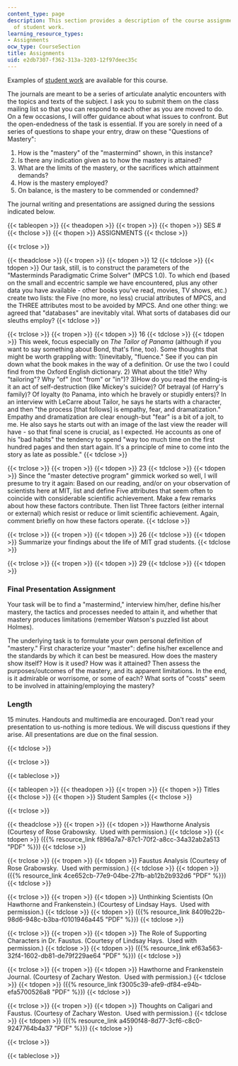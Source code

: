 ```yaml
---
content_type: page
description: This section provides a description of the course assignments and examples
  of student work.
learning_resource_types:
- Assignments
ocw_type: CourseSection
title: Assignments
uid: e2db7307-f362-313a-3203-12f97deec35c
---
```


Examples of [student work](#Examples) are available for this course.

The journals are meant to be a series of articulate analytic encounters with the topics and texts of the subject. I ask you to submit them on the class mailing list so that you can respond to each other as you are moved to do. On a few occasions, I will offer guidance about what issues to confront. But the open-endedness of the task is essential. If you are sorely in need of a series of questions to shape your entry, draw on these "Questions of Mastery":

1.  How is the "mastery" of the "mastermind" shown, in this instance?
2.  Is there any indication given as to how the mastery is attained?
3.  What are the limits of the mastery, or the sacrifices which attainment demands?
4.  How is the mastery employed?
5.  On balance, is the mastery to be commended or condemned?

The journal writing and presentations are assigned during the sessions indicated below.

{{< tableopen >}}
{{< theadopen >}}
{{< tropen >}}
{{< thopen >}}
SES #
{{< thclose >}}
{{< thopen >}}
ASSIGNMENTS
{{< thclose >}}

{{< trclose >}}

{{< theadclose >}}
{{< tropen >}}
{{< tdopen >}}
12
{{< tdclose >}}
{{< tdopen >}}
Our task, still, is to construct the parameters of the "Masterminds Paradigmatic Crime Solver" (MPCS 1.0). To which end (based on the small and eccentric sample we have encountered, plus any other data you have available - other books you've read, movies, TV shows, etc.) create two lists: the Five (no more, no less) crucial attributes of MPCS, and the THREE attributes most to be avoided by MPCS. And one other thing: we agreed that "databases" are inevitably vital. What sorts of databases did our sleuths employ?
{{< tdclose >}}

{{< trclose >}}
{{< tropen >}}
{{< tdopen >}}
16
{{< tdclose >}}
{{< tdopen >}}
This week, focus especially on _The Tailor of Panama_ (although if you want to say something about Bond, that's fine, too). Some thoughts that might be worth grappling with: 1)inevitably, "fluence." See if you can pin down what the book makes in the way of a definition. Or use the two I could find from the Oxford English dictionary. 2) What about the title? Why "tailoring"? Why "of" (not "from" or "in")? 3)How do you read the ending-is it an act of self-destruction (like Mickey's suicide)? Of betrayal (of Harry's family)? Of loyalty (to Panama, into which he bravely or stupidly enters)? In an interview with LeCarre about Tailor, he says he starts with a character, and then "the process \[that follows\] is empathy, fear, and dramatization." Empathy and dramatization are clear enough-but "fear" is a bit of a jolt, to me. He also says he starts out with an image of the last view the reader will have - so that final scene is crucial, as I expected. He accounts as one of his "bad habits" the tendency to spend "way too much time on the first hundred pages and then start again. It's a principle of mine to come into the story as late as possible."
{{< tdclose >}}

{{< trclose >}}
{{< tropen >}}
{{< tdopen >}}
23
{{< tdclose >}}
{{< tdopen >}}
Since the "master detective program" gimmick worked so well, I will presume to try it again: Based on our reading, and/or on your observation of scientists here at MIT, list and define Five attributes that seem often to coincide with considerable scientific achievement. Make a few remarks about how these factors contribute. Then list Three factors (either internal or external) which resist or reduce or limit scientific achievement. Again, comment briefly on how these factors operate.
{{< tdclose >}}

{{< trclose >}}
{{< tropen >}}
{{< tdopen >}}
26
{{< tdclose >}}
{{< tdopen >}}
Summarize your findings about the life of MIT grad students.
{{< tdclose >}}

{{< trclose >}}
{{< tropen >}}
{{< tdopen >}}
29
{{< tdclose >}}
{{< tdopen >}}


### Final Presentation Assignment

Your task will be to find a "mastermind," interview him/her, define his/her mastery, the tactics and processes needed to attain it, and whether that mastery produces limitations (remember Watson's puzzled list about Holmes).

The underlying task is to formulate your own personal definition of "mastery." First characterize your "master": define his/her excellence and the standards by which it can best be measured. How does the mastery show itself? How is it used? How was it attained? Then assess the purposes/outcomes of the mastery, and its apparent limitations. In the end, is it admirable or worrisome, or some of each? What sorts of "costs" seem to be involved in attaining/employing the mastery?

### Length

15 minutes. Handouts and multimedia are encouraged. Don't read your presentation to us-nothing is more tedious. We will discuss questions if they arise. All presentations are due on the final session.


{{< tdclose >}}

{{< trclose >}}

{{< tableclose >}}

{{< tableopen >}}
{{< theadopen >}}
{{< tropen >}}
{{< thopen >}}
Titles
{{< thclose >}}
{{< thopen >}}
Student Samples
{{< thclose >}}

{{< trclose >}}

{{< theadclose >}}
{{< tropen >}}
{{< tdopen >}}
Hawthorne Analysis (Courtesy of Rose Grabowsky.  Used with permission.)
{{< tdclose >}}
{{< tdopen >}}
({{% resource_link f896a7a7-87c1-70f2-a8cc-34a32ab2a513 "PDF" %}})
{{< tdclose >}}

{{< trclose >}}
{{< tropen >}}
{{< tdopen >}}
Faustus Analysis (Courtesy of Rose Grabowsky.  Used with permission.)
{{< tdclose >}}
{{< tdopen >}}
({{% resource_link 4ce652cb-77e9-04be-27fb-ab12b2b932d6 "PDF" %}})
{{< tdclose >}}

{{< trclose >}}
{{< tropen >}}
{{< tdopen >}}
Unthinking Scientists (On Hawthorne and Frankenstein.) (Courtesy of Lindsay Hays.  Used with permission.)
{{< tdclose >}}
{{< tdopen >}}
({{% resource_link 8409b22b-98d6-948c-b3ba-f0101946a445 "PDF" %}})
{{< tdclose >}}

{{< trclose >}}
{{< tropen >}}
{{< tdopen >}}
The Role of Supporting Characters in Dr. Faustus. (Courtesy of Lindsay Hays.  Used with permission.)
{{< tdclose >}}
{{< tdopen >}}
({{% resource_link ef63a563-32f4-1602-db81-de79f229ae64 "PDF" %}})
{{< tdclose >}}

{{< trclose >}}
{{< tropen >}}
{{< tdopen >}}
Hawthorne and Frankenstein Journal. (Courtesy of Zachary Weston.  Used with permission.)
{{< tdclose >}}
{{< tdopen >}}
({{% resource_link f3005c39-afe9-df84-e94b-efa5700526a8 "PDF" %}})
{{< tdclose >}}

{{< trclose >}}
{{< tropen >}}
{{< tdopen >}}
Thoughts on Caligari and Faustus. (Courtesy of Zachary Weston.  Used with permission.)
{{< tdclose >}}
{{< tdopen >}}
({{% resource_link a4590f48-8d77-3cf6-c8c0-9247764b4a37 "PDF" %}})
{{< tdclose >}}

{{< trclose >}}

{{< tableclose >}}